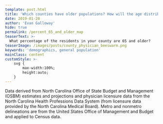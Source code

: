 ```yaml
---
template: post.html
title: 'Which counties have older populations? How will the age distribution change over time?'
date: 2019-01-28
author: 'Evan Galloway'
hide: true
permalink: /percent_65_and_older_map
teaserText: >-
  What percentage of the residents in your county are 65 and older?
teaserImage: /images/posts/county_physician_beeswarm.png
keywords: 'demographics, general population'
mainClass: content
customStyle: >- 
    svg {
        max-width:100%;
        height:auto;
    }
---
```

<div id='map'></div>
<div id='viewof-year'></div>
Data derived from North Carolina Office of State Budget and Management (OSBM) estimates and projections and physician licensure data from the North Carolina Health Professions Data System (from licensure data provided by the North Carolina Medical Board). Metro and nonmetro delineations are from the United States Office of Management and Budget and applied to Census data.

<script type="module">
  // Load the Observable runtime and inspector.
  import {Runtime, Inspector} from "https://unpkg.com/@observablehq/notebook-runtime?module";

  import notebook from "https://api.observablehq.com/@gallowayevan/percent-65-and-older-north-carolina.js";


  const renders = {
    "viewof year": "#viewof-year",
    "map": "#map",
  };

  for (let i in renders)
    renders[i] = document.querySelector(renders[i]);

  Runtime.load(notebook, (variable) => {
    if (renders[variable.name]){
      return new Inspector(renders[variable.name]);
    } else {return true;}
  });

</script>
